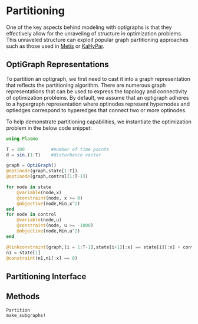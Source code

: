 # Partitioning
One of the key aspects behind modeling with optigraphs is that they effectively allow for the unraveling of
structure in optimization problems.  This unraveled structure can exploit popular graph partitioning approaches such as those used in [Metis](https://github.com/JuliaSparse/Metis.jl) or [KaHyPar](https://github.com/kahypar/KaHyPar.jl).

## OptiGraph Representations
To partition an optigraph, we first need to cast it into a graph representation that reflects the partitioning algorithm. There are numerous graph representations that
can be used to express the topology and connectivity of optimization problems.  By default, we assume that an optigraph adheres to a hypergraph
representation where optinodes represent hypernodes and optiedges correspond to hyperedges that connect two or more optinodes.

To help demonstrate partitioning capabilities, we instantiate the optimization problem in the below code snippet:

```julia
using Plasmo

T = 100          #number of time points
d = sin.(1:T)    #disturbance vector

graph = OptiGraph()
@optinode(graph,state[1:T])
@optinode(graph,control[1:T-1])

for node in state
    @variable(node,x)
    @constraint(node, x >= 0)
    @objective(node,Min,x^2)
end
for node in control
    @variable(node,u)
    @constraint(node, u >= -1000)
    @objective(node,Min,u^2)
end

@linkconstraint(graph,[i = 1:T-1],state[i+1][:x] == state[i][:x] + control[i][:u] + d[i])
n1 = state[1]
@constraint(n1,n1[:x] == 0)
```


## Partitioning Interface

## Methods

```@docs
Partition
make_subgraphs!
```
